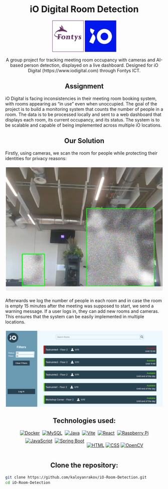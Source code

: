 <h1 align="center">iO Digital Room Detection</h1>

<p align="center">
  <img src="Documentation/Images/fontys-logo.png"width="100">
  <img src="Documentation/Images/iO-logo-300x300-blue.jpg"width="100">
</p>


<p align="center">
A group project for tracking meeting room occupancy with cameras and AI-based person detection, displayed on a live dashboard. Designed for iO Digital (https://www.iodigital.com) through Fontys ICT.
</p>

<h2 align="center">Assignment</h2>
iO Digital is facing inconsistencies in their meeting room booking system, with rooms appearing as “in use” even when unoccupied. The goal of the project is to build a monitoring system that counts the number of people in a room. The data is to be processed locally and sent to a web dashboard that displays each room, its current occupancy, and its status. The system is to be scalable and capable of being implemented across multiple iO locations.

<h2 align="center">Our Solution</h2>
<p>
Firstly, using cameras, we scan the room for people while protecting their identities for privacy reasons:
</p>
<p align="center" style="margin: 20px 0;">
  <img src="Documentation/Images/Screenshot 2025-07-03 165212.png"width="500">
</p>
<p>
Afterwards we log the number of people in each room and in case the room is empty 15 minutes after the meeting was supposed to start, we send a warning message. If a user logs in, they can add new rooms and cameras. This ensures that the system can be easily implemented in multiple locations.
</p>
<p align="center" style="margin: 20px 0;">
  <img src="Documentation/Images/Screenshot_2024-12-17_101303.png"width="500">
</p>


<h2 align="center">Technologies used:</h2>

<div align="center" style="display: flex; flex-wrap: wrap; justify-content: center; gap: 8px;">
  <a href="#"><img src="https://img.shields.io/badge/Docker-2496ED?style=for-the-badge&logo=docker&logoColor=white" alt="Docker" /></a>
  <a href="#"><img src="https://img.shields.io/badge/MySQL-4479A1?style=for-the-badge&logo=mysql&logoColor=white" alt="MySQL" /></a>
  <a href="#"><img src="https://img.shields.io/badge/Java-007396?style=for-the-badge&logo=java&logoColor=white" alt="Java" /></a>
  <a href="#"><img src="https://img.shields.io/badge/Vite-646CFF?style=for-the-badge&logo=vite&logoColor=white" alt="Vite" /></a>
  <a href="#"><img src="https://img.shields.io/badge/React-61DAFB?style=for-the-badge&logo=react&logoColor=black" alt="React" /></a>
  <a href="#"><img src="https://img.shields.io/badge/Raspberry_Pi-C51A4A?style=for-the-badge&logo=raspberry-pi&logoColor=white" alt="Raspberry Pi" /></a>
  <a href="#"><img src="https://img.shields.io/badge/JavaScript-F7DF1E?style=for-the-badge&logo=javascript&logoColor=black" alt="JavaScript" /></a>
  <a href="#"><img src="https://img.shields.io/badge/Spring_Boot-6DB33F?style=for-the-badge&logo=spring-boot&logoColor=white" alt="Spring Boot" /></a>

  <a href="#"><img src="https://img.shields.io/badge/HTML-E34F26?style=for-the-badge&logo=html5&logoColor=white" alt="HTML" /></a>
  <a href="#"><img src="https://img.shields.io/badge/CSS-1572B6?style=for-the-badge&logo=css3&logoColor=white" alt="CSS" /></a>
  <a href="#"><img src="https://img.shields.io/badge/OpenCV-5C3EE8?style=for-the-badge&logo=opencv&logoColor=white" alt="OpenCV" /></a>

</div>


<h2 align="center">Clone the repository:</h2>

```bash
git clone https://github.com/kaloyanrakov/iO-Room-Detection.git
cd iO-Room-Detection
